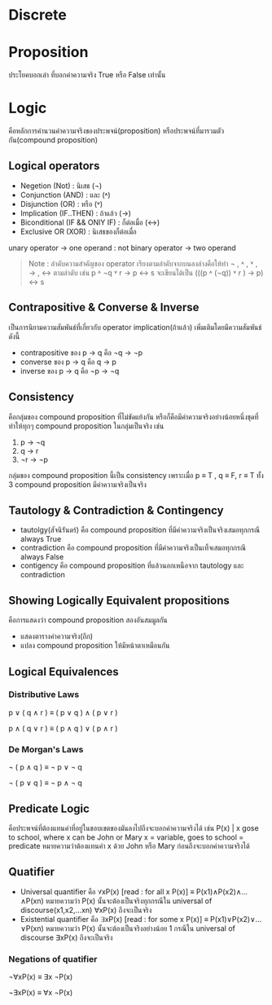# Discrete 

# Proposition
ประโยคบอกเล่า ที่บอกค่าความจริง True หรือ False เท่านั้น

# Logic 
คือหลักการคำนวนค่าความจริงของประพจน์(proposition) หรือประพจน์ที่มารวมตัวกัน(compound proposition)

## Logical operators
* Negetion (Not) : นิเสธ (¬)
* Conjunction (AND) : และ (˄)
* Disjunction (OR) : หรือ (˅)
* Implication (IF..THEN) : ถ้าแล้ว (→) 
* Biconditional (IF && ONlY IF) : ก็ต่อเมื่อ (↔) 
* Exclusive OR (XOR) : นิเสธของก็ต่อเมื่อ 

unary operator -> one operand : not
binary operator -> two operand 
 
>Note : ลำดับความสำคัญของ operator เรียงตามลำดับจากบนลงล่างคือให้ทำ ¬ , ˄ , ˅ , → , ↔  ตามลำดับ เช่น p ˄ ¬q ˅ r → p ↔ s จะเขียนได้เป็น (((p ˄ (¬q)) ˅ r ) → p) ↔  s

## Contrapositive & Converse & Inverse
เป็นการนิยามความสัมพันธ์ที่เกี่ยวกับ operator implication(ถ้าแล้ว) เพิ่มเติมโดยมีความสัมพันธ์ดังนี้
* contrapositive ของ p → q คือ ¬q → ¬p 
* converse ของ p → q คือ q → p
* inverse ของ p → q คือ  ¬p → ¬q 

## Consistency
คือกลุ่มของ compound proposition ที่ไม่ขัดแย้งกัน หรือก็คือมีค่าความจริงอย่างน้อยหนึ่งชุดที่ทำให้ทุกๆ compound proposition ในกลุ่มเป็นจริง เช่น
1) p → ¬q
2) q → r
3) ¬r → ¬p 

กลุ่มของ compound proposition นี้เป็น consistency เพราะเมื่อ p ≡ T , q ≡ F, r ≡ T ทั้ง 3 compound proposition มีค่าความจริงเป็นจริง

## Tautology & Contradiction & Contingency
* tautolgy(สัจนิรันดร์) คือ compound proposition ที่มีค่าความจริงเป็นจริงเสมอทุกกรณี always True
* contradiction คือ compound proposition ที่มีค่าความจริงเป็นเท็จเสมอทุกกรณี always False
* contigency คือ compound proposition ที่แล้วนอกเหนือจาก tautology และ contradiction

## Showing Logically Equivalent propositions
คือการแสดงว่า compound proposition สองอันสมมูลกัน
* แสดงตารางค่าความจริง(ถึก)
* แปลง compound proposition ให้มีหน้าตาเหมือนกัน

## Logical Equivalences
### Distributive Laws
p ∨ ( q ∧ r ) ≡ ( p ∨ q ) ∧ ( p ∨ r )

p ∧ ( q ∨ r ) ≡ ( p ∧ q ) ∨ ( p ∧ r )
### De Morgan's Laws
¬ ( p ∧ q ) ≡ ¬ p ∨ ¬ q

¬ ( p ∨ q ) ≡ ¬ p ∧ ¬ q

## Predicate Logic
คือประพจน์ที่ต้องแทนค่าที่อยู่ในขอบเขตของมันลงไปถึงจะบอกค่าความจริงได้ เช่น P(x) | x gose to school, where x can be John or Mary 
x = variable, goes to school = predicate
หมายความว่าต้องแทนค่า x ด้วย John หรือ Mary ก่อนถึงจะบอกค่าความจริงได้ 

## Quatifier
* Universal quantifier คือ ∀xP(x) [read : for all x P(x)] ≡ P(x1)∧P(x2)∧…∧P(xn) หมายความว่า P(x) นั้นจะต้องเป็นจริงทุกกรณีใน universal of discourse(x1,x2,...xn) ∀xP(x) ถึงจะเป็นจริง
* Existential quantifier คือ ∃xP(x) [read : for some x P(x)] ≡ P(x1)∨P(x2)∨…∨P(xn) หมายความว่า P(x) นั้นจะต้องเป็นจริงอย่างน้อย 1 กรณีใน universal of discourse ∃xP(x) ถึงจะเป็นจริง
### Negations of quatifier
¬∀xP(x) ≡ ∃x ¬P(x)

¬∃xP(x) ≡ ∀x ¬P(x)


 

